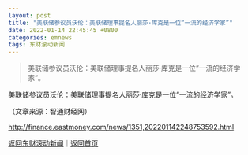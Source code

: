 ```yaml
---
layout: post
title: "美联储参议员沃伦：美联储理事提名人丽莎·库克是一位“一流的经济学家”"
date: 2022-01-14 22:45:45 +0800
categories: emnews
tags: 东财滚动新闻
---
```

> 美联储参议员沃伦：美联储理事提名人丽莎·库克是一位“一流的经济学家”。

<p>美联储参议员沃伦：美联储理事提名人丽莎·库克是一位“一流的经济学家”。</p><p class="em_media">（文章来源：智通财经网）</p>

<http://finance.eastmoney.com/news/1351,202201142248753592.html>

[返回东财滚动新闻](//finews.withounder.com/emnews/)｜[返回首页](//finews.withounder.com/)
